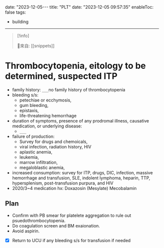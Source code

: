 date: "2023-12-05---
title: "PLT"
date: "2023-12-05 09:57:35"
enableToc: false
tags:
  - building
---
> [!info]
>
> 🌱來自: [[snippets]]
# Thrombocytopenia, eitology to be determined, suspected ITP
- family history: `___`no family history of thrombocytopenia
- bleeding s/s:
  - petechiae or ecchymosis,
  - gum bleeding,
  - epistaxis,
  - life-threatening hemorrhage
- duration of symptoms, presence of any prodromal illness, causative medication, or underlying disease:
  - `___`
- failure of production:
  - Survey for drugs and chemoicals,
  - viral infection, radiation history, HIV
  - aplastic anemia,
  - leukemia,
  - marrow infiltration,
  - megaloblastic anemia,
- increased consumption: survey for ITP, drugs, DIC, infection, massive hemorrhage and transfusion, SLE, indolent lymphoma, heparin, TTP, hypersplenism, post-transfusion purpura, and HIV
- 2020/3~4 medication hx:
  Doxazosin (Mesylate)
  Mecobalamin
## Plan
- Confirm with PB smear for platelete aggregation to rule out psuedothrombocytopenia.
- Do coagulation screen and BM exaionation.
- Avoid aspirin.
- [x] Return to UCU if any bleeding s/s for transfusion if needed
